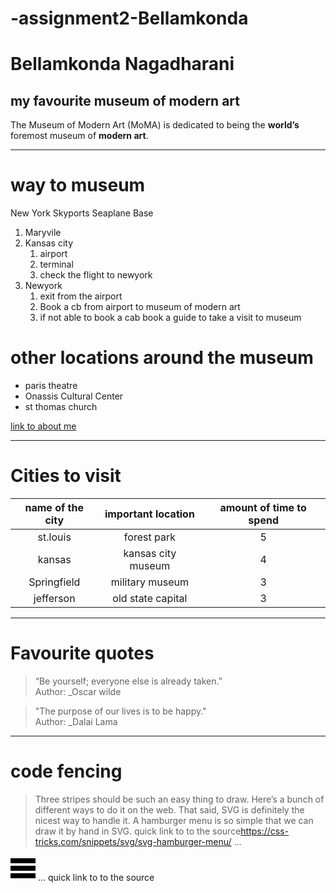 # -assignment2-Bellamkonda
# Bellamkonda Nagadharani
##  my favourite museum of modern art
The Museum of Modern Art (MoMA) is dedicated to being the **world’s** foremost museum of **modern art**.
***
# way to museum
New York Skyports Seaplane Base 
1. Maryvile
2. Kansas city
   1. airport
   2. terminal 
   3. check the flight to newyork
3. Newyork
   1. exit from the airport
   2. Book a cb from airport to museum of modern art
   3. if not able to book a cab book a guide to take a visit to museum
# other locations around the museum
- paris theatre
- Onassis Cultural Center
- st thomas church

[link to about me](AboutMe.md)

***
# Cities to visit
| name of the city | important location | amount of time to spend |
|:----------------:|:------------------:|:-----------------------:|
| st.louis         | forest park        |  5                      |
| kansas           | kansas city museum |  4                      |
| Springfield      | military museum    |  3                      |
| jefferson        | old state capital  |  3                      |

***
# Favourite quotes
  > “Be yourself; everyone else is already taken.”<br>
  > Author: _Oscar wilde

  > "The purpose of our lives is to be happy."  
  > Author: _Dalai Lama

  ***
  # code fencing
  >Three stripes should be such an easy thing to draw. Here’s a bunch of different ways to do it on the web. That said, SVG is definitely the nicest way to handle it. A hamburger menu is so simple that we can draw it by hand in SVG. quick link to to the source<https://css-tricks.com/snippets/svg/svg-hamburger-menu/>
...
<svg viewBox="0 0 100 80" width="40" height="40">
  <rect width="100" height="20"></rect>
  <rect y="30" width="100" height="20"></rect>
  <rect y="60" width="100" height="20"></rect>
</svg>
 ...
 quick link to to the source<https://css-tricks.com/snippets/svg/svg-hamburger-menu/>



  

